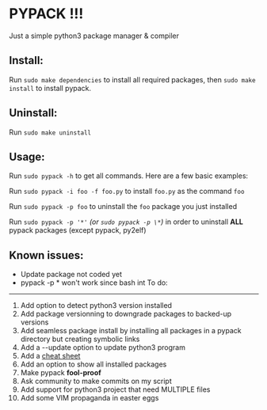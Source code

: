# PYPACK !!!
Just a simple python3 package manager & compiler

Install:
--------
Run `sudo make dependencies` to install all required packages, then `sudo make install` to install pypack.

Uninstall:
---------
Run `sudo make uninstall`

Usage:
------
Run `sudo pypack -h` to get all commands. Here are a few basic examples:

Run `sudo pypack -i foo -f foo.py` to install `foo.py` as the command `foo`

Run `sudo pypack -p foo` to uninstall the `foo` package you just installed

Run `sudo pypack -p '*'` *(or `sudo pypack -p \*`)* in order to uninstall **ALL** pypack packages (except pypack, py2elf)

Known issues:
------------
- Update package not coded yet
- pypack -p * won't work since bash int
To do:
------
1. Add option to detect python3 version installed
2. Add package versionning to downgrade packages to backed-up versions
3. Add seamless package install by installing all packages in a pypack directory but creating symbolic links
4. Add a --update option to update python3 program
5. Add a [cheat sheet](cheat_sheet.md)
6. Add an option to show all installed packages
7. Make pypack **fool-proof**
8. Ask community to make commits on my script
9. Add support for python3 project that need MULTIPLE files
10. Add some VIM propaganda in easter eggs




